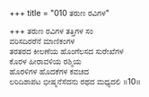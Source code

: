+++
title = "010 ತರುಣ ರವಿಗಳ"

+++
ತರುಣ ರವಿಗಳ ತತ್ತಿಗಳ ಸಂ  
ವರಿಸದಿರರೆನೆ ಮಾಣಿಕಂಗಳ  
ತರತರದ ಕೀಲಣೆಯ ಹೊಂಗೆಲಸದ ಸುರೇಖೆಗಳ  
ಕೊರಳ ಹೀರಾವಳಿಯ ರಶ್ಮಿಯ  
ಹೊರಳಿಗಳ ಹೊದಕೆಗಳ ಕವಚದ   
ಲರಿದಿಶಾಪಟ ಭೀಷ್ಮನೆಸೆದನು ರಥದ ಮಧ್ಯದಲಿ      ॥10॥